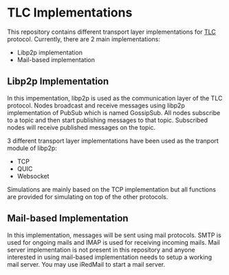 # TLC Implementations
This repository contains different transport layer implementations for [TLC](https://arxiv.org/abs/1907.07010) protocol.
 Currently, there are 2 main implementations:
* Libp2p implementation
* Mail-based implementation

## Libp2p Implementation
In this impementation, libp2p is used as the communication layer of the TLC protocol. Nodes broadcast and receive messages 
using libp2p implementation of PubSub which is named GossipSub. All nodes subscribe to a topic and then start publishing 
messages to that topic. Subscribed nodes will receive published messages on the topic.

3 different transport layer implementations have been used as the tranport module of libp2p:
* TCP
* QUIC
* Websocket

Simulations are mainly based on the TCP implementation but all functions are provided for simulating on top of the other 
protocols.

## Mail-based Implementation
In this implementation, messages will be sent using mail protocols. SMTP is used for ongoing mails and IMAP is used for 
receiving incoming mails. Mail server implementation is not present in this repository and anyone interested in using 
mail-based implementation needs to setup a working mail server. You may use iRedMail to start a mail server.